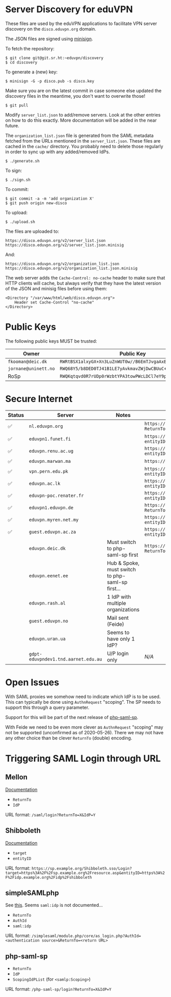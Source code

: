 # Server Discovery for eduVPN

These files are used by the eduVPN applications to facilitate VPN server 
discovery on the `disco.eduvpn.org` domain.

The JSON files are signed using 
[minisign](https://jedisct1.github.io/minisign/).

To fetch the repository:

    $ git clone git@git.sr.ht:~eduvpn/discovery
    $ cd discovery

To generate a (new) key:

    $ minisign -G -p disco.pub -s disco.key

Make sure you are on the latest commit in case someone else updated the 
discovery files in the meantime, you don't want to overwrite those!

    $ git pull

Modify `server_list.json` to add/remove servers. Look at the other entries on
how to do this exactly. More documentation will be added in the near future.

The `organization_list.json` file is generated from the SAML metadata fetched 
from the URLs mentioned in the `server_list.json`. These files are cached in 
the `cache/` directory. You probably need to delete those regularly in order 
to sync up with any added/removed IdPs.

    $ ./generate.sh

To sign:

    $ ./sign.sh

To commit:

    $ git commit -a -m 'add organization X'
    $ git push origin new-disco

To upload:

    $ ./upload.sh

The files are uploaded to:

    https://disco.eduvpn.org/v2/server_list.json
    https://disco.eduvpn.org/v2/server_list.json.minisig

And:

    https://disco.eduvpn.org/v2/organization_list.json
    https://disco.eduvpn.org/v2/organization_list.json.minisig

The web server adds the `Cache-Control: no-cache` header to make sure that 
HTTP clients will cache, but always verify that they have the latest version 
of the JSON and minisig files before using them:

    <Directory "/var/www/html/web/disco.eduvpn.org">
        Header set Cache-Control "no-cache"
    </Directory>

# Public Keys

The following public keys MUST be trusted:

| Owner                | Public Key                                                 |
| -------------------- | ---------------------------------------------------------- |
| `fkooman@deic.dk`    | `RWRtBSX1alxyGX+Xn3LuZnWUT0w//B6EmTJvgaAxBMYzlQeI+jdrO6KF` |
| `jornane@uninett.no` | `RWQ68Y5/b8DED0TJ41B1LE7yAvkmavZWjDwCBUuC+Z2pP9HaSawzpEDA` |
| RoSp                 | `RWQKqtqvd0R7rUDp0rWzbtYPA3towPWcLDCl7eY9pBMMI/ohCmrS0WiM` |

# Secure Internet 

| Status | Server                              | Notes                               | Authentication URL Template                                                           | Metadata URL |
| ------ | ----------------------------------- | ----------------------------------- | ------------------------------------------------------------------------------------- | ------------ |
| ✅️     | `nl.eduvpn.org`                     |                                     | `https://nl.eduvpn.org/php-saml-sp/login?ReturnTo=@RETURN_TO@&IdP=@ORG_ID@`           | `https://metadata.surfconext.nl/sp/https%253A%252F%252Fnl.eduvpn.org%252Fsaml`, `https://eva-saml-idp.eduroam.nl/simplesamlphp/saml2/idp/metadata.php` |
| ✅️     | `eduvpn1.funet.fi`                  |                                     | `https://eduvpn1.funet.fi/Shibboleth.sso/Login?entityID=@ORG_ID@&target=@RETURN_TO@`  | `https://haka.funet.fi/metadata/haka-metadata.xml` |
| ✅️     | `eduvpn.renu.ac.ug`                 |                                     | `https://eduvpn.renu.ac.ug/Shibboleth.sso/Login?entityID=@ORG_ID@&target=@RETURN_TO@` | `https://rif.renu.ac.ug/rr/metadata/federation/RIF/IDP/metadata.xml` |
| ✅️     | `eduvpn.marwan.ma`                  |                                     | `https://eduvpn.marwan.ma/saml/login?ReturnTo=@RETURN_TO@&IdP=@ORG_ID@`               | `https://www.eduidm.ma/metadata/eduidm.xml` |
| ✅️     | `vpn.pern.edu.pk`                   |                                     | `https://vpn.pern.edu.pk/Shibboleth.sso/Login?entityID=@ORG_ID@&target=@RETURN_TO@`   | `https://rr.pern.edu.pk/rr3/signedmetadata/federation/PERN-Federation/metadata.xml` |
| ✅️     | `eduvpn.ac.lk`                      |                                     | `https://eduvpn.ac.lk/Shibboleth.sso/Login?entityID=@ORG_ID@&target=@RETURN_TO@`      | `https://fr.ac.lk/signedmetadata/metadata.xml` |
| ✅️     | `eduvpn-poc.renater.fr`             |                                 | `https://eduvpn-poc.renater.fr/Shibboleth.sso/Login?entityID=@ORG_ID@&target=@RETURN_TO@` | `https://metadata.federation.renater.fr/eduVPN-58b9d/preview/preview-renater-eduVPN-metadata.xml` | 
| ✅️     | `eduvpn1.eduvpn.de`                 |                                     | `https://eduvpn1.eduvpn.de/saml/login?ReturnTo=@RETURN_TO@&IdP=@ORG_ID@`              | `https://www.aai.dfn.de/fileadmin/metadata/dfn-aai-basic-metadata.xml` |
| ✅️     | `eduvpn.myren.net.my`               |                                     | `https://eduvpn.myren.net.my/Shibboleth.sso/Login?entityID=@ORG_ID@&target=@RETURN_TO@` | `https://sifulan.my/metadata/metadata.xml` |
| ✅️     | `guest.eduvpn.ac.za`                |                                     | `https://guest.eduvpn.ac.za/Shibboleth.sso/Login?entityID=@ORG_ID@&target=@RETURN_TO@` | `https://metadata.safire.ac.za/safire-idp-proxy-metadata.xml` |
|        | `eduvpn.deic.dk`                    | Must switch to php-saml-sp first    | `https://eduvpn.deic.dk/php-saml-sp/login?ReturnTo=@RETURN_TO@&IdP=https://wayf.wayf.dk&ScopingIdpList=@ORG_ID@` | For Organization List: `https://metadata.wayf.dk/birk-idp.xml`, for SP: `https://metadata.wayf.dk/wayf-metadata.xml` |
|        | `eduvpn.eenet.ee`                   | Hub & Spoke, must switch to php-saml-sp first... | | `https://taeva.taat.edu.ee/module.php/janus/exportentities.php?state=prodaccepted&mimetype=application%2Fsamlmetadata%2Bxml&external=null` |
|        | `eduvpn.rash.al`                    | 1 IdP with multiple organizations   | | |
|        | `guest.eduvpn.no`                   | Mail sent (Feide)                   | | |
|        | `eduvpn.uran.ua`                    | Seems to have only 1 IdP?           | | |
|        | `gdpt-eduvpndev1.tnd.aarnet.edu.au` | U/P login only                      | _N/A_ | _N/A_ |

# Open Issues

With SAML proxies we somehow need to indicate which IdP is to be used. This can
typically be done using `AuthnRequest` "scoping". The SP needs to support this
through a query parameter.

Support for this will be part of the next release of 
[php-saml-sp](https://sr.ht/~fkooman/php-saml-sp).

With Feide we need to be even more clever as `AuthnRequest` "scoping" may not 
be supported (unconfirmed as of 2020-05-26). There we may not have any other 
choice than be clever `ReturnTo` (double) encoding.

# Triggering SAML Login through URL

## Mellon

[Documentation](https://github.com/latchset/mod_auth_mellon#manual-login)

- `ReturnTo`
- `IdP`

URL format: `/saml/login?ReturnTo=X&IdP=Y`

## Shibboleth

[Documentation](https://wiki.shibboleth.net/confluence/display/SP3/SessionInitiator#SessionInitiator-InitiatorProtocol)

- `target`
- `entityID`

URL format: `https://sp.example.org/Shibboleth.sso/Login?target=https%3A%2F%2Fsp.example.org%2Fresource.asp&entityID=https%3A%2F%2Fidp.example.org%2Fidp%2Fshibboleth`

## simpleSAMLphp

See [this](https://github.com/simplesamlphp/simplesamlphp/blob/master/modules/core/www/as_login.php). Seems `saml:idp` is not documented...

- `ReturnTo`
- `AuthId`
- `saml:idp`

URL format: `/simplesaml/module.php/core/as_login.php?AuthId=<authentication source>&ReturnTo=<return URL>`

## php-saml-sp

- `ReturnTo`
- `IdP`
- `ScopingIdPList` (for `<samlp:Scoping>`)

URL format: `/php-saml-sp/login?ReturnTo=X&IdP=Y`
